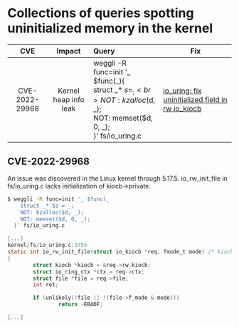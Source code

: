 # Collections of queries spotting uninitialized memory in the kernel

| CVE            | Impact                | Query                          | Fix                                                                                                                                   |
|:--------------:|:---------------------:|:------------------------------|---------------------------------------------------------------------------------------------------------------------------------------|
| CVE-2022-29968 | Kernel heap info leak |  weggli -R func=init '_ $func(_){<br>struct _* $s = _;<br>NOT: kzalloc($d, _);<br>NOT: memset($d, 0, _);<br>}' fs/io_uring.c  | [io_uring: fix uninitialized field in rw io_kiocb](https://github.com/torvalds/linux/commit/32452a3eb8b64e01e2be717f518c0be046975b9d) |



## CVE-2022-29968

An issue was discovered in the Linux kernel through 5.17.5. io_rw_init_file in
fs/io_uring.c lacks initialization of kiocb->private.

```sh
$ weggli -R func=init '_ $func(_
    struct _* $s = _;
    NOT: kzalloc($d, _);
    NOT: memset($d, 0, _);
  }' fs/io_uring.c
 ```
```c
[...]
kernel/fs/io_uring.c:3755
static int io_rw_init_file(struct io_kiocb *req, fmode_t mode) /* kiocb->private init missing in this function */
{
        struct kiocb *kiocb = &req->rw.kiocb;
        struct io_ring_ctx *ctx = req->ctx;
        struct file *file = req->file;
        int ret;

        if (unlikely(!file || !(file->f_mode & mode)))
                return -EBADF;

[...]
```
